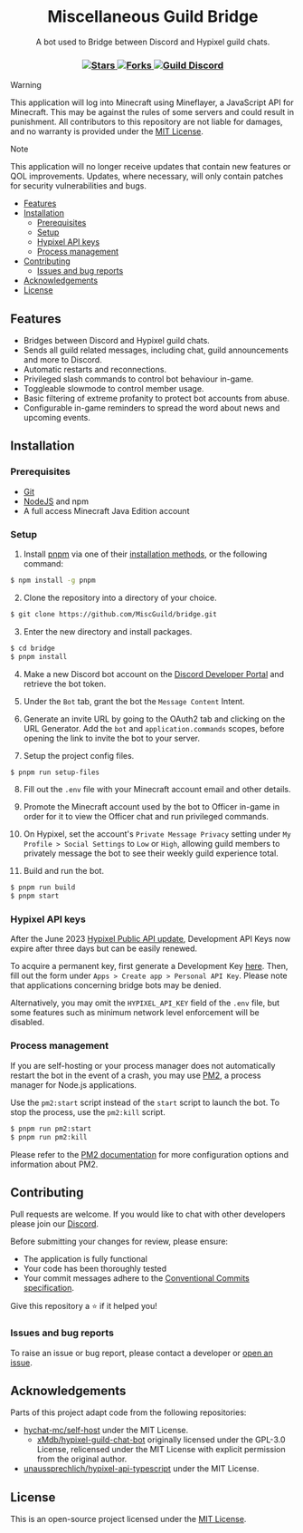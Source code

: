 <h1 align="center">Miscellaneous Guild Bridge</h1>

<p align="center">
    A bot used to Bridge between Discord and Hypixel guild chats.
</p>

<h3 align="center">
    <a href="https://github.com/MiscGuild/bridge/stargazers">
        <img alt="Stars" src="https://img.shields.io/github/stars/MiscGuild/bridge?color=blue"/>
    </a>
    <a href="https://github.com/MiscGuild/bridge/forks">
        <img alt="Forks" src="https://img.shields.io/github/forks/MiscGuild/bridge">
    </a>
    <a href="https://discord.gg/dEsfnJkQcq">
        <img alt="Guild Discord" src="https://img.shields.io/discord/522586672148381726?label=discord&color=blue&logo=discord&logoColor=blue"/>
    </a>
</h3>

> [!Warning]
> This application will log into Minecraft using Mineflayer, a JavaScript API for Minecraft. This may be against the rules of some servers and could result in punishment. All contributors to this repository are not liable for damages, and no warranty is provided under the [MIT License](https://github.com/MiscGuild/bridge/blob/master/LICENSE).

> [!Note]
> This application will no longer receive updates that contain new features or QOL improvements. Updates, where necessary, will only contain patches for security vulnerabilities and bugs.

-   [Features](#features)
-   [Installation](#installation)
    -   [Prerequisites](#prerequisites)
    -   [Setup](#setup)
    -   [Hypixel API keys](#hypixel-api-keys)
    -   [Process management](#process-management)
-   [Contributing](#contributing)
    -   [Issues and bug reports](#issues-and-bug-reports)
-   [Acknowledgements](#acknowledgements)
-   [License](#license)

## Features

-   Bridges between Discord and Hypixel guild chats.
-   Sends all guild related messages, including chat, guild announcements and more to Discord.
-   Automatic restarts and reconnections.
-   Privileged slash commands to control bot behaviour in-game.
-   Toggleable slowmode to control member usage.
-   Basic filtering of extreme profanity to protect bot accounts from abuse.
-   Configurable in-game reminders to spread the word about news and upcoming events.

## Installation

### Prerequisites

-   [Git](https://git-scm.com/downloads)
-   [NodeJS](https://nodejs.org/en/) and npm
-   A full access Minecraft Java Edition account

### Setup

1. Install [pnpm](https://pnpm.io/) via one of their [installation methods](https://pnpm.io/installation), or the following command:

```bash
$ npm install -g pnpm
```

2. Clone the repository into a directory of your choice.

```bash
$ git clone https://github.com/MiscGuild/bridge.git
```

3. Enter the new directory and install packages.

```bash
$ cd bridge
$ pnpm install
```

4. Make a new Discord bot account on the [Discord Developer Portal](https://discord.com/developers/applications) and retrieve the bot token.

5. Under the `Bot` tab, grant the bot the `Message Content` Intent.

6. Generate an invite URL by going to the OAuth2 tab and clicking on the URL Generator. Add the `bot` and `application.commands` scopes, before opening the link to invite the bot to your server.

7. Setup the project config files.

```bash
$ pnpm run setup-files
```

8. Fill out the `.env` file with your Minecraft account email and other details.

9. Promote the Minecraft account used by the bot to Officer in-game in order for it to view the Officer chat and run privileged commands.

10. On Hypixel, set the account's `Private Message Privacy` setting under `My Profile > Social Settings` to `Low` or `High`, allowing guild members to privately message the bot to see their weekly guild experience total.

11. Build and run the bot.

```bash
$ pnpm run build
$ pnpm start
```

### Hypixel API keys

After the June 2023 [Hypixel Public API update](https://hypixel.net/threads/hypixel-developer-dashboard-public-api-changes-june-2023.5364455/), Development API Keys now expire after three days but can be easily renewed.

To acquire a permanent key, first generate a Development Key [here](https://developer.hypixel.net/dashboard). Then, fill out the form under `Apps > Create app > Personal API Key`. Please note that applications concerning bridge bots may be denied.

Alternatively, you may omit the `HYPIXEL_API_KEY` field of the `.env` file, but some features such as minimum network level enforcement will be disabled.

### Process management

If you are self-hosting or your process manager does not automatically restart the bot in the event of a crash, you may use [PM2](https://pm2.keymetrics.io/), a process manager for Node.js applications.

Use the `pm2:start` script instead of the `start` script to launch the bot. To stop the process, use the `pm2:kill` script.

```bash
$ pnpm run pm2:start
$ pnpm run pm2:kill
```

Please refer to the [PM2 documentation](https://pm2.keymetrics.io/docs/usage/quick-start/) for more configuration options and information about PM2.

## Contributing

Pull requests are welcome. If you would like to chat with other developers please join our [Discord](https://discord.gg/bHFWukp).

Before submitting your changes for review, please ensure:

-   The application is fully functional
-   Your code has been thoroughly tested
-   Your commit messages adhere to the [Conventional Commits specification](https://www.conventionalcommits.org/en/v1.0.0/).

Give this repository a ⭐ if it helped you!

### Issues and bug reports

To raise an issue or bug report, please contact a developer or [open an issue](https://github.com/MiscGuild/bridge/issues).

## Acknowledgements

Parts of this project adapt code from the following repositories:

-   [hychat-mc/self-host](https://github.com/hychat-mc/self-host) under the MIT License.
	- [xMdb/hypixel-guild-chat-bot](https://github.com/xmdb/hypixel-guild-chat-bot) originally licensed under the GPL-3.0 License, relicensed under the MIT License with explicit permission from the original author.
-   [unaussprechlich/hypixel-api-typescript](https://github.com/unaussprechlich/hypixel-api-typescript) under the MIT License.

## License

This is an open-source project licensed under the [MIT License](https://github.com/MiscGuild/bridge/blob/master/LICENSE).
